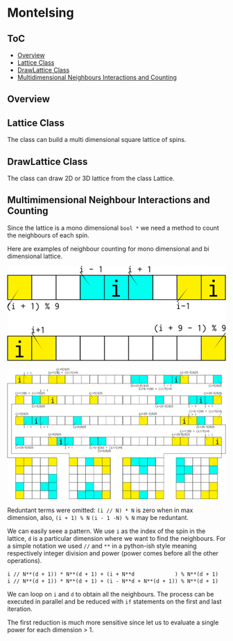 # MonteIsing

## ToC
- [Overview](#overview)
- [Lattice Class](#lattice-class)
- [DrawLattice Class](#lrawlattice-class)
- [Multidimensional Neighbours Interactions and Counting](#multidimensional-neighbours-interactions-and-counting)

## Overview

## Lattice Class

The class can build a multi dimensional square lattice of spins.

## DrawLattice Class

The class can draw 2D or 3D lattice from the class Lattice.

## Multimimensional Neighbour Interactions and Counting

Since the lattice is a mono dimensional `bool *` we need a method to
count the neighbours of each spin.

Here are examples of neighbour counting for mono dimensional and
bi dimensional lattice.

![1D Model][1Dmodel]

![2D model][2Dmodel]

Reduntant terms were omitted: `(i // N) * N` is zero when in max
dimension, also, `(i + 1) % N` `(i - 1 -N) % N` may be reduntant.

We can easily seee a pattern. We use `i` as the index of the
spin in the lattice, `d` is a particular dimension where we
want to find the neighbours.
For a simple notation we used `//` and `**` in a python-ish style
meaning respectively integer division and power (power comes before
all the other operations).

```
i // N**(d + 1)) * N**(d + 1) + (i + N**d             ) % N**(d + 1)
i // N**(d + 1)) * N**(d + 1) + (i - N**d + N**(d + 1)) % N**(d + 1)
```
We can loop on `i` and `d` to obtain all the neighbours. The process
can be executed in parallel and be reduced with `if` statements on
the first and last iteration.

The first reduction is much more sensitive since let us to evaluate
a single power for each dimension > 1.


[1Dmodel]: img/1D.png "1D Model"
[2Dmodel]: img/2D.png "2D Model"